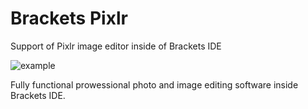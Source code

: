 Brackets Pixlr
==============

Support of Pixlr image editor inside of Brackets IDE

![example](http://content.screencast.com/users/dnbard/folders/Jing/media/8323c77b-8ea0-41b0-99c8-0518c7a5c657/2014-08-07_1930.png)

Fully functional prowessional photo and image editing software inside Brackets IDE.
